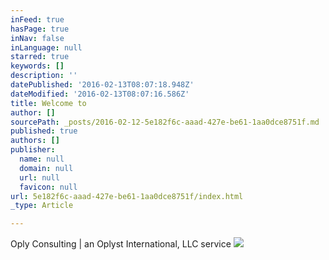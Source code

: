 ```yaml
---
inFeed: true
hasPage: true
inNav: false
inLanguage: null
starred: true
keywords: []
description: ''
datePublished: '2016-02-13T08:07:18.948Z'
dateModified: '2016-02-13T08:07:16.586Z'
title: Welcome to
author: []
sourcePath: _posts/2016-02-12-5e182f6c-aaad-427e-be61-1aa0dce8751f.md
published: true
authors: []
publisher:
  name: null
  domain: null
  url: null
  favicon: null
url: 5e182f6c-aaad-427e-be61-1aa0dce8751f/index.html
_type: Article

---
```

Oply Consulting | an Oplyst International, LLC service
![](https://s3-us-west-2.amazonaws.com/the-grid-img/p/7661878a289c1ed6c2d0fe9b5a1891b032251218.jpg)